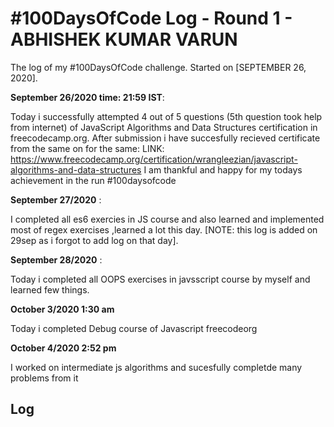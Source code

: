 # #100DaysOfCode Log - Round 1 - ABHISHEK KUMAR VARUN

The log of my #100DaysOfCode challenge. Started on [SEPTEMBER 26, 2020].

**September 26/2020 time: 21:59 IST**:

Today i successfully attempted 4 out of 5 questions (5th question took help from internet) of JavaScript Algorithms and Data Structures certification in freecodecamp.org.
After submission i have succesfully recieved certificate from the same on for the same:
LINK: https://www.freecodecamp.org/certification/wrangleezian/javascript-algorithms-and-data-structures
I am thankful and happy for my todays achievement in the run #100daysofcode

**September 27/2020** :

I completed all es6 exercies in JS course and also learned and implemented most of regex exercises ,learned a lot this day.
[NOTE: this log is added on 29sep as i forgot to add log on that day].

**September 28/2020** :

Today i completed all OOPS exercises in javsscript course by myself and learned few things.


**October 3/2020 1:30 am**

Today i completed Debug course of Javascript freecodeorg

**October 4/2020 2:52 pm**

I worked on  intermediate js algorithms and sucesfully completde many problems from it

## Log
